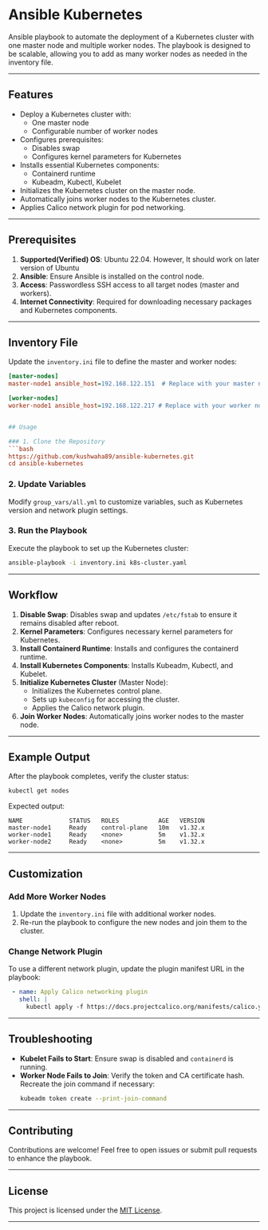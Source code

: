 # Ansible Kubernetes

Ansible playbook to automate the deployment of a Kubernetes cluster with one master node and multiple worker nodes. The playbook is designed to be scalable, allowing you to add as many worker nodes as needed in the inventory file.

---

## Features

- Deploy a Kubernetes cluster with:
  - One master node
  - Configurable number of worker nodes
- Configures prerequisites:
  - Disables swap
  - Configures kernel parameters for Kubernetes
- Installs essential Kubernetes components:
  - Containerd runtime
  - Kubeadm, Kubectl, Kubelet
- Initializes the Kubernetes cluster on the master node.
- Automatically joins worker nodes to the Kubernetes cluster.
- Applies Calico network plugin for pod networking.

---

## Prerequisites

1. **Supported(Verified) OS**: Ubuntu 22.04. However, It should work on later version of Ubuntu
2. **Ansible**: Ensure Ansible is installed on the control node.
3. **Access**: Passwordless SSH access to all target nodes (master and workers).
4. **Internet Connectivity**: Required for downloading necessary packages and Kubernetes components.

---

## Inventory File

Update the `inventory.ini` file to define the master and worker nodes:

```ini
[master-nodes]
master-node1 ansible_host=192.168.122.151  # Replace with your master node IP or hostname

[worker-nodes]
worker-node1 ansible_host=192.168.122.217 # Replace with your worker node IP or hostname


## Usage

### 1. Clone the Repository
```bash
https://github.com/kushwaha89/ansible-kubernetes.git
cd ansible-kubernetes
```

### 2. Update Variables
Modify `group_vars/all.yml` to customize variables, such as Kubernetes version and network plugin settings.

### 3. Run the Playbook
Execute the playbook to set up the Kubernetes cluster:
```bash
ansible-playbook -i inventory.ini k8s-cluster.yaml
```

---

## Workflow

1. **Disable Swap**: Disables swap and updates `/etc/fstab` to ensure it remains disabled after reboot.
2. **Kernel Parameters**: Configures necessary kernel parameters for Kubernetes.
3. **Install Containerd Runtime**: Installs and configures the containerd runtime.
4. **Install Kubernetes Components**: Installs Kubeadm, Kubectl, and Kubelet.
5. **Initialize Kubernetes Cluster** (Master Node):
   - Initializes the Kubernetes control plane.
   - Sets up `kubeconfig` for accessing the cluster.
   - Applies the Calico network plugin.
6. **Join Worker Nodes**: Automatically joins worker nodes to the master node.

---

## Example Output

After the playbook completes, verify the cluster status:
```bash
kubectl get nodes
```

Expected output:
```plaintext
NAME             STATUS   ROLES           AGE   VERSION
master-node1     Ready    control-plane   10m   v1.32.x
worker-node1     Ready    <none>          5m    v1.32.x
worker-node2     Ready    <none>          5m    v1.32.x
```

---

## Customization

### Add More Worker Nodes
1. Update the `inventory.ini` file with additional worker nodes.
2. Re-run the playbook to configure the new nodes and join them to the cluster.

### Change Network Plugin
To use a different network plugin, update the plugin manifest URL in the playbook:
```yaml
 - name: Apply Calico networking plugin
   shell: |
     kubectl apply -f https://docs.projectcalico.org/manifests/calico.yaml

```

---

## Troubleshooting

- **Kubelet Fails to Start**: Ensure swap is disabled and `containerd` is running.
- **Worker Node Fails to Join**: Verify the token and CA certificate hash. Recreate the join command if necessary:
  ```bash
  kubeadm token create --print-join-command
  ```

---

## Contributing

Contributions are welcome! Feel free to open issues or submit pull requests to enhance the playbook.

---

## License

This project is licensed under the [MIT License](LICENSE).

---

